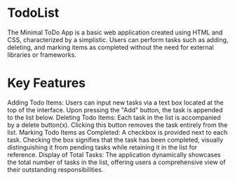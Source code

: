 # TodoList


The Minimal ToDo App is a basic web application created using HTML and CSS, characterized by a simplistic. Users can perform tasks such as adding, deleting, and marking items as completed without the need for external libraries or frameworks.

# Key Features

Adding Todo Items: Users can input new tasks via a text box located at the top of the interface. Upon pressing the "Add" button, the task is appended to the list below. Deleting Todo Items: Each task in the list is accompanied by a delete button(x). Clicking this button removes the task entirely from the list. Marking Todo Items as Completed: A checkbox is provided next to each task. Checking the box signifies that the task has been completed, visually distinguishing it from pending tasks while retaining it in the list for reference. Display of Total Tasks: The application dynamically showcases the total number of tasks in the list, offering users a comprehensive view of their outstanding responsibilities.
